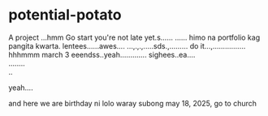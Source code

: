 # potential-potato
A project
...hmm
Go start you're not late yet.s......
......
himo na portfolio kag pangita kwarta. lentees......awes....
...,.,.,.....sds.,.........
do it...,................
 hhhmmm march 3 eeendss..yeah.............
 sighees..ea....
 <br>........
 <br>..

 yeah....

 and here we are birthday ni lolo waray subong may 18, 2025, go to church
<!-- I will start today freelancing and VA help meqq..

help me help me helpppp..

mashed potato
heyy

hello. s.
